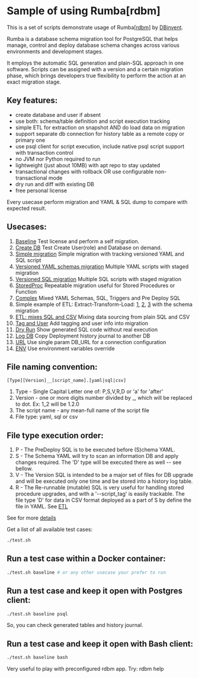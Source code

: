 # Sample of using Rumba[rdbm] 

This is a set of scripts demonstrate usage of Rumba[[rdbm]](https://www.dbinvent.com/rdbm/) by [DBinvent](https://www.linkedin.com/company/dbinvent).

Rumba is a database schema migration tool for PostgreSQL that helps manage, control and deploy database schema changes across various environments and development stages.

It employs the automatic SQL generation and plain-SQL approach in one software. Scripts can be assigned with a version and a certain migration phase, which brings developers true flexibility to perform the action at an exact migration stage. 

## Key features:

 - create database and user if absent
 - use both: schema/table definition and script execution tracking
 - simple ETL for extraction on snapshot AND do load data on migration
 - support separate db connection for history table as a remote copy or primary one
 - use psql client for script execution, include native psql script support with transaction control
 - no JVM nor Python required to run
 - lightweight (just about 10MB) with apt repo to stay updated
 - transactional changes with rollback OR use configurable non-transactional mode
 - dry run and diff with existing DB
 - free personal license


Every usecase perform migration and YAML & SQL dump to compare with expected result. 

## Usecases:

1. [Baseline](examples/baseline/)  Test license and perform a self migration.
2. [Create DB](examples/createdb/) Test Create User(role) and Database on demand.
3. [Simple migration](examples/simple/) Simple migration with tracking versioned YAML and SQL script
4. [Versioned YAML schemas migration](examples/schemas/) Multiple YAML scripts with staged migration 
5. [Versioned SQL migration](examples/versions/) Multiple SQL scripts with staged migration 
6. [StoredProc](examples/sp/) Repeatable migration useful for Stored Procedures or Function 
7. [Complex](examples/complex/) Mixed YAML Schemas, SQL, Triggers and Pre Deploy SQL
8. Simple example of ETL: Extract-Transform-Load: [1](examples/s1etl/), [2](examples/s2etl/), [3](examples/s3etl/) with the schema migration
9. [ETL: mixes SQL and CSV](examples/etl/) Mixing data sourcing from plain SQL and CSV
10. [Tag and User](examples/tag/) Add tagging and user info into migration
11. [Dry Run](examples/dryrun/) Show generated SQL code without real execution
12. [Log DB](examples/logdb/)  Copy Deployment history journal to another DB
13. [URL](examples/url/) Use single param DB_URL for a connection configuration
14. [ENV](examples/env/) Use environment variables override

## File naming convention:

`[Type][Version]__[script_name].[yaml|sql|csv]`
1. Type - Single Capital Letter one of: P,S,V,R,D or 'a' for 'after'
2. Version - one or more digits number divided by _, which will be replaced to dot. Ex: 1_2 will be 1.2.0
3. The script name - any mean-full name of the script file
4. File type: yaml, sql or csv 

## File type execution order:

1. P - The PreDeploy SQL is to be executed before (S)chema YAML.
2. S - The Schema YAML will try to scan an information DB and apply changes required. The 'D' type will be executed there as well -- see bellow.
3. V - The Version SQL is intended to be a major set of files for DB upgrade and will be executed only one time and be stored into a history log table.
4. R - The Re-runnable (mutable) SQL is very useful for handling stored procedure upgrades, and with a '--script_tag' is easily trackable.
The file type 'D' for data in CSV format deployed as a part of S by define the file in YAML. See [ETL](examples/etl/)


See for more [details](https://www.dbinvent.com/rdbm/guide/script-versions-and-types) 


Get a list of all available test cases:
```bash
./test.sh 

```


## Run a test case within a Docker container:
```bash
./test.sh baseline # or any other usecase your prefer to run

```

## Run a test case and keep it open with Postgres client:
```bash
./test.sh baseline psql

```
So, you can check generated tables and history journal.

## Run a test case and keep it open with Bash client:
```bash
./test.sh baseline bash

```
Very useful to play with preconfigured rdbm app. Try: rdbm help

